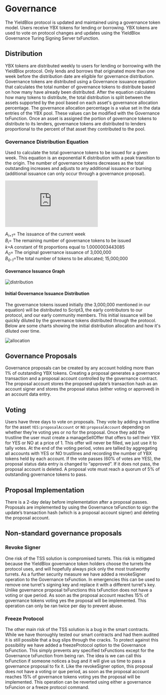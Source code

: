 # Governance

The YieldBlox protocol is updated and maintained using a governance token model. Users receive YBX tokens for lending or borrowing. YBX tokens are used to vote on protocol changes and updates using the YieldBlox Governance Turing Signing Server txFunction.

## Distribution

YBX tokens are distributed weekly to users for lending or borrowing with the YieldBlox protocol. Only lends and borrows that originated more than one week before the distribution date are eligible for governance distribution. Governance tokens are distributed using a Governance issuance equation that calculates the total number of governance tokens to distribute based on how many have already been distributed. After the equation calculates how many tokens to distribute, the total distribution is split between the assets supported by the pool based on each asset's governance allocation percentage. The governance allocation percentage is a value set in the data entries of the YBX pool. These values can be modified with the Governance txFunction. Once an asset is assigned the portion of governance tokens to distribute to its lenders, governance tokens are distributed to lenders proportional to the percent of that asset they contributed to the pool.

### Governance Distribution Equation

Used to calculate the total governance tokens to be issued for a given week. This equation is an exponential K distribution with a peak transition to the origin. The number of governance tokens decreases as the total outstanding increases and adjusts to any additional issuance or burning (additional issuance can only occur through a governance proposal).

![\Large](https://latex.codecogs.com/svg.latex?A_%7Bi+1%7D%3Dk%5E%7BB_i+25,000,000%7D)

_A<sub>i+1</sub>_= The issuance of the current week\
_B<sub>i</sub>_= The remaining number of governance tokens to be issued\
_k_=A constant of fit proportions equal to 1.0000003443085\
_A<sub>0</sub>_= The original governance issuance of 3,000,000\
_B<sub>0-1</sub>_=The total number of tokens to be allocated; 15,000,000

#### Governance Issuance Graph

![distribution](https://miro.medium.com/max/700/1*iH3cGw4nU3MPdDuTyRhv_g.png "YBX Distribution")

#### Initial Governance Issuance Distribution

The governance tokens issued initially (the 3,000,000 mentioned in our equation) will be distributed to Script3, the early contributors to our protocol, and our early community members. This initial issuance will be quickly diluted by the governance tokens distributed through the protocol. Below are some charts showing the initial distribution allocation and how it's diluted over time.

![allocation](https://miro.medium.com/max/2587/1*Vq-_E_PFIW1pW1b3Da5_Xw.png "YBX Allocation")

## Governance Proposals

Governance proposals can be created by any account holding more than 1% of outstanding YBX tokens. Creating a proposal generates a governance transaction and a proposal account controlled by the governance contract. The proposal account stores the proposed update’s transaction hash as an account signer and stores the proposal status (either voting or approved) in an account data entry.

## Voting

Users have three days to vote on proposals. They vote by adding a trustline for the asset `YES:proposalAccount` or `NO:proposalAccount` depending on whether they’re voting yes or no for the proposal. Once they add the trustline the user must create a manageSellOffer that offers to sell their YBX for YES or NO at a price of 1. This offer will never be filled, we just use it to tally votes. At the end of the voting period, votes are tallied by aggregating all accounts with YES or NO trustlines and recording the number of YBX tokens held by each account. If the vote passes (60% of votes are YES), the proposal status data entry is changed to “approved”. If it does not pass, the proposal account is deleted. A proposal vote must reach a quorum of 5% of outstanding governance tokens to pass.

## Proposal Implementation

There is a 2-day delay before implementation after a proposal passes. Proposals are implemented by using the Governance txFunction to sign the update’s transaction hash (which is a proposal account signer) and deleting the proposal account.

## Non-standard governance proposals

### Revoke Signer

One risk of the TSS solution is compromised turrets. This risk is mitigated because the YieldBlox governance token holders choose the turrets the protocol uses, and will hopefully always pick only the most trustworthy turrets. As a further security measure we have added a revokeSigner operation to the Governance txFunction. In emergencies this can be used to remove one turret's signing key and replace it with a different turret's key. Unlike governance proposal txFunctions this txFunction does not have a voting or que period. As soon as the proposal account reaches 15% of governance tokens voting yes the proposal will be implemented. This operation can only be ran twice per day to prevent abuse.

### Freeze Protocol

The other main risk of the TSS solution is a bug in the smart contracts. While we have thoroughly tested our smart contracts and had them audited it is still possible that a bug slips through the cracks. To protect against this possibility we have added a freezeProtocol option to the Governance txFunction. This simply prevents any specified txFunctions except for the Governance txFunction from being ran. The idea is we can call this txFunction if someone notices a bug and it will give us time to pass a governance proposal to fix it. Like the revokeSigner option, this proposal does not have a voting or que period, as soon as the proposal account reaches 15% of governance tokens voting yes the proposal will be implemented. This operation can be reverted using either a governance txFuncion or a freeze protocol command.
